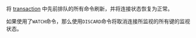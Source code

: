 将 [transaction][tt] 中先前排队的所有命令刷新，并将连接状态恢复为正常。

[tt]: /topics/transactions

如果使用了`WATCH`命令，那么使用`DISCARD`命令将取消连接所监视的所有键的监视状态。
